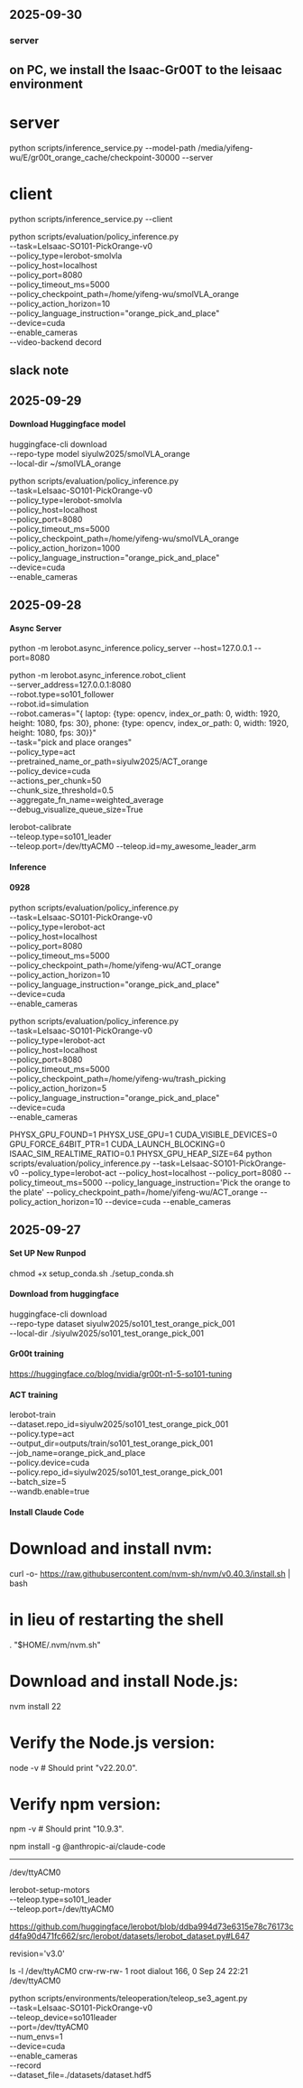 ## 2025-09-30

### server
## on PC, we install the Isaac-Gr00T to the leisaac environment
# server
python scripts/inference_service.py --model-path /media/yifeng-wu/E/gr00t_orange_cache/checkpoint-30000 --server

# client
python scripts/inference_service.py  --client

<!-- python scripts/inference_service.py --server \
    --model_path /media/yifeng-wu/E/gr00t_orange_cache/checkpoint-30000 \
    --embodiment-tag new_embodiment \
    --data-config so100_dualcam \
    --denoising-steps 4 -->

 python scripts/evaluation/policy_inference.py \
      --task=LeIsaac-SO101-PickOrange-v0 \
      --policy_type=lerobot-smolvla \
      --policy_host=localhost \
      --policy_port=8080 \
      --policy_timeout_ms=5000 \
      --policy_checkpoint_path=/home/yifeng-wu/smolVLA_orange \
      --policy_action_horizon=10 \
      --policy_language_instruction="orange_pick_and_place" \
      --device=cuda \
      --enable_cameras \
      --video-backend decord

## slack note
<!-- python scripts/gr00t_finetune.py \
   --dataset-path ./demo_data/so101-table-cleanup/ \
   --num-gpus 1 \
   --output-dir ./so101-checkpoints  \
   --max-steps 10000 \
   --data-config so100_dualcam \
   --video-backend torchvision_av -->

## 2025-09-29
#### Download Huggingface model
huggingface-cli download \
    --repo-type model siyulw2025/smolVLA_orange \
    --local-dir ~/smolVLA_orange

  python scripts/evaluation/policy_inference.py \
      --task=LeIsaac-SO101-PickOrange-v0 \
      --policy_type=lerobot-smolvla \
      --policy_host=localhost \
      --policy_port=8080 \
      --policy_timeout_ms=5000 \
      --policy_checkpoint_path=/home/yifeng-wu/smolVLA_orange \
      --policy_action_horizon=1000 \
      --policy_language_instruction="orange_pick_and_place" \
      --device=cuda \
      --enable_cameras
## 2025-09-28
#### Async Server
python -m lerobot.async_inference.policy_server --host=127.0.0.1 --port=8080

python -m lerobot.async_inference.robot_client \
    --server_address=127.0.0.1:8080 \
    --robot.type=so101_follower \
    --robot.id=simulation \
    --robot.cameras="{ laptop: {type: opencv, index_or_path: 0, width: 1920, height: 1080, 
fps: 30}, phone: {type: opencv, index_or_path: 0, width: 1920, height: 1080, fps: 30}}" \
    --task="pick and place oranges" \
    --policy_type=act\
    --pretrained_name_or_path=siyulw2025/ACT_orange \
    --policy_device=cuda \
    --actions_per_chunk=50 \
    --chunk_size_threshold=0.5 \
    --aggregate_fn_name=weighted_average \
    --debug_visualize_queue_size=True



lerobot-calibrate \
    --teleop.type=so101_leader \
    --teleop.port=/dev/ttyACM0 --teleop.id=my_awesome_leader_arm 
#### Inference

#### 0928
  python scripts/evaluation/policy_inference.py \
      --task=LeIsaac-SO101-PickOrange-v0 \
      --policy_type=lerobot-act \
      --policy_host=localhost \
      --policy_port=8080 \
      --policy_timeout_ms=5000 \
      --policy_checkpoint_path=/home/yifeng-wu/ACT_orange \
      --policy_action_horizon=10 \
      --policy_language_instruction="orange_pick_and_place" \
      --device=cuda \
      --enable_cameras

  python scripts/evaluation/policy_inference.py \
      --task=LeIsaac-SO101-PickOrange-v0 \
      --policy_type=lerobot-act \
      --policy_host=localhost \
      --policy_port=8080 \
      --policy_timeout_ms=5000 \
      --policy_checkpoint_path=/home/yifeng-wu/trash_picking \
      --policy_action_horizon=5 \
      --policy_language_instruction="orange_pick_and_place" \
      --device=cuda \
      --enable_cameras

PHYSX_GPU_FOUND=1 PHYSX_USE_GPU=1 CUDA_VISIBLE_DEVICES=0 GPU_FORCE_64BIT_PTR=1 CUDA_LAUNCH_BLOCKING=0 ISAAC_SIM_REALTIME_RATIO=0.1 PHYSX_GPU_HEAP_SIZE=64 python scripts/evaluation/policy_inference.py --task=LeIsaac-SO101-PickOrange-v0 --policy_type=lerobot-act --policy_host=localhost --policy_port=8080 --policy_timeout_ms=5000 --policy_language_instruction='Pick the orange to the plate' --policy_checkpoint_path=/home/yifeng-wu/ACT_orange --policy_action_horizon=10 --device=cuda --enable_cameras


## 2025-09-27
#### Set UP New Runpod

chmod +x setup_conda.sh
./setup_conda.sh

#### Download from huggingface 
huggingface-cli download \
    --repo-type dataset siyulw2025/so101_test_orange_pick_001 \
    --local-dir ./siyulw2025/so101_test_orange_pick_001

#### Gr00t training
https://huggingface.co/blog/nvidia/gr00t-n1-5-so101-tuning

#### ACT training 
lerobot-train \
  --dataset.repo_id=siyulw2025/so101_test_orange_pick_001 \
  --policy.type=act \
  --output_dir=outputs/train/so101_test_orange_pick_001 \
  --job_name=orange_pick_and_place \
  --policy.device=cuda \
  --policy.repo_id=siyulw2025/so101_test_orange_pick_001 \
  --batch_size=5 \
  --wandb.enable=true

#### Install Claude Code
# Download and install nvm:
curl -o- https://raw.githubusercontent.com/nvm-sh/nvm/v0.40.3/install.sh | bash

# in lieu of restarting the shell
\. "$HOME/.nvm/nvm.sh"

# Download and install Node.js:
nvm install 22

# Verify the Node.js version:
node -v # Should print "v22.20.0".

# Verify npm version:
npm -v # Should print "10.9.3".

npm install -g @anthropic-ai/claude-code

-----------------------------------------------------------
/dev/ttyACM0

lerobot-setup-motors \
    --teleop.type=so101_leader \
    --teleop.port=/dev/ttyACM0


https://github.com/huggingface/lerobot/blob/ddba994d73e6315e78c76173cd4fa90d471fc662/src/lerobot/datasets/lerobot_dataset.py#L647

revision='v3.0'

ls -l /dev/ttyACM0
crw-rw-rw- 1 root dialout 166, 0 Sep 24 22:21 /dev/ttyACM0

python scripts/environments/teleoperation/teleop_se3_agent.py \
    --task=LeIsaac-SO101-PickOrange-v0 \
    --teleop_device=so101leader \
    --port=/dev/ttyACM0 \
    --num_envs=1 \
    --device=cuda \
    --enable_cameras \
    --record \
    --dataset_file=./datasets/dataset.hdf5


